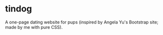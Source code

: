# tindog
A one-page dating website for pups (inspired by Angela Yu's Bootstrap site; made by me with pure CSS).
